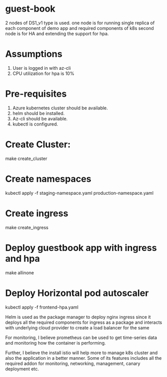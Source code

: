 # guest-book

2 nodes of DS1_v1 type is used.
one node is for running single replica of each component of demo app and required components of k8s
second node is for HA and extending the support for hpa.

# Assumptions
1. User is logged in with az-cli
2. CPU utilization for hpa is 10%

# Pre-requisites
1. Azure kubernetes cluster should be available.
2. helm should be installed.
3. Az-cli should be available. 
4. kubectl is configured.

# Create Cluster:
make create_cluster

# Create namespaces
kubectl apply -f staging-namespace.yaml production-namespace.yaml

# Create ingress
make create_ingress

# Deploy guestbook app with ingress and hpa
make allinone

# Deploy Horizontal pod autoscaler
kubectl apply -f frontend-hpa.yaml


Helm is used as the package manager to deploy nginx ingress since it deploys all the required components for ingress as a package and interacts with underlying cloud provider to create a load balancer for the same

For monitoring, I believe prometheus can be used to get time-series data and monitoring how the container is performing.

Further, I believe the install istio will help more to manage k8s cluster and also the application in a better manner.
Some of its features includes all the required addon for monitoring, networking, management, canary deployment etc.
